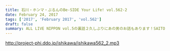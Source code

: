 ```yaml
---
title: 石川・ホンマ・ぶるんのBe-SIDE Your Life! vol.562-2
date: February 24, 2017
tags: ['2017', 'February 2017', 'vol.562']
draft: false
summary: ALL LIVE NIPPON vol.5の裏話２久しぶりにあの男のお話もあります！SAITO
---
```


http://project-phi.ddo.jp/ishikawa/ishikawa562_2.mp3